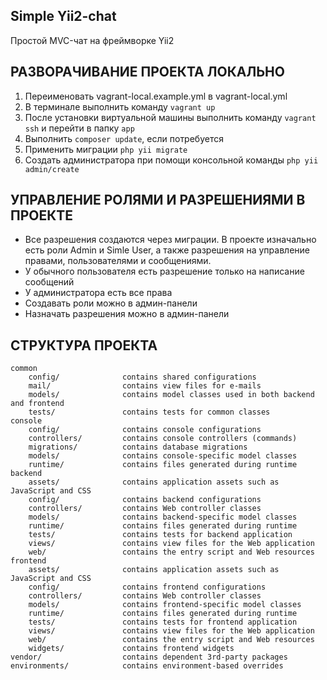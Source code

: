 ## Simple Yii2-chat

Простой MVC-чат на фреймворке Yii2

РАЗВОРАЧИВАНИЕ ПРОЕКТА ЛОКАЛЬНО 
------------------

1. Переименовать vagrant-local.example.yml в vagrant-local.yml
2. В терминале выполнить команду `vagrant up`
3. После установки виртуальной машины выполнить команду `vagrant ssh` и перейти в папку `app`   
4. Выполнить `composer update`, если потребуется
5. Применить миграции `php yii migrate`
6. Создать администратора при помощи консольной команды `php yii admin/create`

УПРАВЛЕНИЕ РОЛЯМИ И РАЗРЕШЕНИЯМИ В ПРОЕКТЕ
-------------------
* Все разрешения создаются через миграции. В проекте изначально есть роли Admin и Simle User, а также разрешения на управление правами, пользователями и сообщениями.
* У обычного пользователя есть разрешение только на написание сообщений
* У администратора есть все права
* Создавать роли можно в админ-панели
* Назначать разрешения можно в админ-панели

СТРУКТУРА ПРОЕКТА
-------------------

```
common
    config/              contains shared configurations
    mail/                contains view files for e-mails
    models/              contains model classes used in both backend and frontend
    tests/               contains tests for common classes    
console
    config/              contains console configurations
    controllers/         contains console controllers (commands)
    migrations/          contains database migrations
    models/              contains console-specific model classes
    runtime/             contains files generated during runtime
backend
    assets/              contains application assets such as JavaScript and CSS
    config/              contains backend configurations
    controllers/         contains Web controller classes
    models/              contains backend-specific model classes
    runtime/             contains files generated during runtime
    tests/               contains tests for backend application    
    views/               contains view files for the Web application
    web/                 contains the entry script and Web resources
frontend
    assets/              contains application assets such as JavaScript and CSS
    config/              contains frontend configurations
    controllers/         contains Web controller classes
    models/              contains frontend-specific model classes
    runtime/             contains files generated during runtime
    tests/               contains tests for frontend application
    views/               contains view files for the Web application
    web/                 contains the entry script and Web resources
    widgets/             contains frontend widgets
vendor/                  contains dependent 3rd-party packages
environments/            contains environment-based overrides
```
